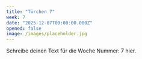 ```yaml
---
title: "Türchen 7"
week: 7
date: "2025-12-07T00:00:00.000Z"
opened: false
image: /images/placeholder.jpg
---
```


Schreibe deinen Text für die Woche Nummer: 7 hier.
